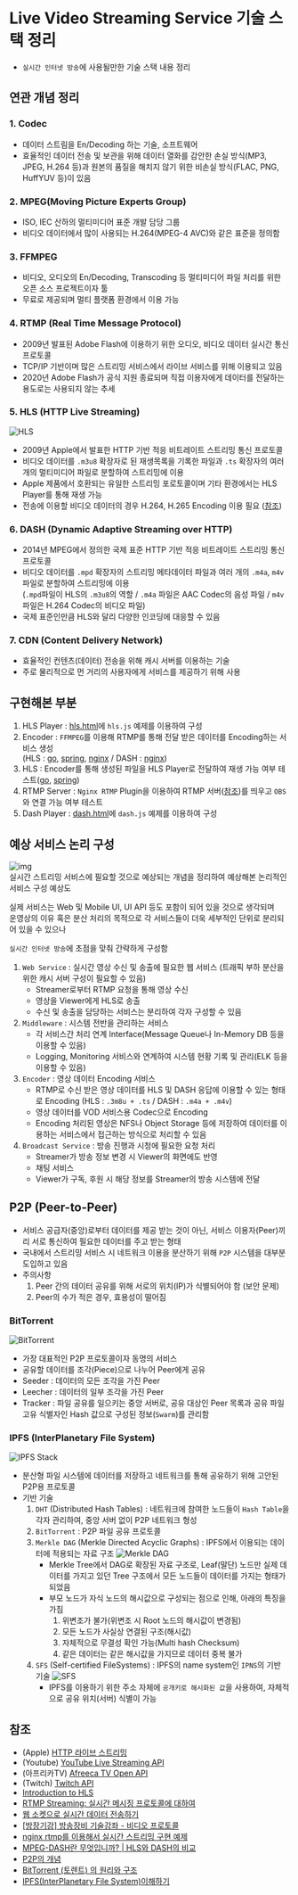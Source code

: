 # Live Video Streaming Service 기술 스택 정리
- `실시간 인터넷 방송`에 사용될만한 기술 스택 내용 정리

## 연관 개념 정리
### 1. Codec  
- 데이터 스트림을 En/Decoding 하는 기술, 소프트웨어  
- 효율적인 데이터 전송 및 보관을 위해 데이터 열화를 감안한 손실 방식(MP3, JPEG, H.264 등)과 원본의 품질을 해치지 않기 위한 비손실 방식(FLAC, PNG, HuffYUV 등)이 있음  

### 2. MPEG(Moving Picture Experts Group)  
- ISO, IEC 산하의 멀티미디어 표준 개발 담당 그룹  
- 비디오 데이터에서 많이 사용되는 H.264(MPEG-4 AVC)와 같은 표준을 정의함  

### 3. FFMPEG  
- 비디오, 오디오의 En/Decoding, Transcoding 등 멀티미디어 파일 처리를 위한 오픈 소스 프로젝트이자 툴  
- 무료로 제공되며 멀티 플랫폼 환경에서 이용 가능

### 4. RTMP (Real Time Message Protocol)  
- 2009년 발표된 Adobe Flash에 이용하기 위한 오디오, 비디오 데이터 실시간 통신 프로토콜  
- TCP/IP 기반이며 많은 스트리밍 서비스에서 라이브 서비스를 위해 이용되고 있음  
- 2020년 Adobe Flash가 공식 지원 종료되며 직접 이용자에게 데이터를 전달하는 용도로는 사용되지 않는 추세  

### 5. HLS (HTTP Live Streaming)  
![HLS](https://docs-assets.developer.apple.com/published/f089b49e80af12371bab35ee7275c735/http-live-streaming-1~dark@2x.png)  
- 2009년 Apple에서 발표한 HTTP 기반 적응 비트레이트 스트리밍 통신 프로토콜  
- 비디오 데이터를 `.m3u8` 확장자로 된 재생목록을 기록한 파일과 `.ts` 확장자의 여러 개의 멀티미디어 파일로 분할하여 스트리밍에 이용  
- Apple 제품에서 호환되는 유일한 스트리밍 포로토콜이며 기타 환경에서는 HLS Player를 통해 재생 가능  
- 전송에 이용할 비디오 데이터의 경우 H.264, H.265 Encoding 이용 필요 ([참조](https://www.cloudflare.com/ko-kr/learning/video/what-is-mpeg-dash/))

### 6. DASH (Dynamic Adaptive Streaming over HTTP)  
- 2014년 MPEG에서 정의한 국제 표준 HTTP 기반 적응 비트레이트 스트리밍 통신 프로토콜  
- 비디오 데이터를 `.mpd` 확장자의 스트리밍 메타데이터 파일과 여러 개의 `.m4a`, `m4v` 파일로 분할하여 스트리밍에 이용  
  (`.mpd`파일이 HLS의 `.m3u8`의 역할 / `.m4a` 파일은 AAC Codec의 음성 파일 / `m4v` 파일은 H.264 Codec의 비디오 파일)
- 국제 표준인만큼 HLS와 달리 다양한 인코딩에 대응할 수 있음  

### 7. CDN (Content Delivery Network)  
- 효율적인 컨텐츠(데이터) 전송을 위해 캐시 서버를 이용하는 기술  
- 주로 물리적으로 먼 거리의 사용자에게 서비스를 제공하기 위해 사용

## 구현해본 부분
1. HLS Player : [hls.html](https://github.com/HashCitrine/testLiveVideoStreamingService/blob/master/page/hls.html)에 `hls.js` 예제를 이용하여 구성
2. Encoder : `FFMPEG`를 이용해 RTMP를 통해 전달 받은 데이터를 Encoding하는 서비스 생성  
   (HLS : [go](https://github.com/HashCitrine/testLiveVideoStreamingService/blob/master/go/service/hls.go#L31), [spring](https://github.com/HashCitrine/testLiveVideoStreamingService/blob/master/spring/src/main/java/com/example/hls/service/HlsService.java#L30), [nginx](https://github.com/HashCitrine/testLiveVideoStreamingService/blob/master/nginx/nginx.conf#L47) / DASH : [nginx](https://github.com/HashCitrine/testLiveVideoStreamingService/blob/master/nginx/nginx.conf#L57))
3. HLS : Encoder를 통해 생성된 파일을 HLS Player로 전달하여 재생 가능 여부 테스트([go](https://github.com/HashCitrine/testLiveVideoStreamingService/blob/master/go/handle/handle.go#L11), [spring](https://github.com/HashCitrine/testLiveVideoStreamingService/blob/master/spring/src/main/java/com/example/hls/service/HlsService.java#L17))
4. RTMP Server : `Nginx RTMP` Plugin을 이용하여 RTMP 서버([참조](https://github.com/HashCitrine/testLiveVideoStreamingService/blob/master/nginx/nginx.conf#L5))를 띄우고 `OBS`와 연결 가능 여부 테스트
5. Dash Player : [dash.html](https://github.com/HashCitrine/testLiveVideoStreamingService/blob/master/page/dash.html)에 `dash.js` 예제를 이용하여 구성

## 예상 서비스 논리 구성
![img](https://github.com/HashCitrine/testLiveVideoStreamingService/assets/38382859/f0ff3a77-fe00-4f83-b688-7e787f603ee7)  
실시간 스트리밍 서비스에 필요할 것으로 예상되는 개념을 정리하여 예상해본 논리적인 서비스 구성 예상도  

실제 서비스는 Web 및 Mobile UI, UI API 등도 포함이 되어 있을 것으로 생각되며  
운영상의 이유 혹은 분산 처리의 목적으로 각 서비스들이 더욱 세부적인 단위로 분리되어 있을 수 있으나  

`실시간 인터넷 방송`에 초점을 맞춰 간략하게 구성함

1. `Web Service` : 실시간 영상 수신 및 송출에 필요한 웹 서비스 (트래픽 부하 분산을 위한 캐시 서버 구성이 필요할 수 있음)
   - Streamer로부터 RTMP 요청을 통해 영상 수신
   - 영상을 Viewer에게 HLS로 송출
   - 수신 및 송출을 담당하는 서비스는 분리하여 각자 구성할 수 있음
2. `Middleware` : 시스템 전반을 관리하는 서비스
   - 각 서비스간 처리 연계 Interface(Message Queue나 In-Memory DB 등을 이용할 수 있음)
   - Logging, Monitoring 서비스와 연계하여 시스템 현황 기록 및 관리(ELK 등을 이용할 수 있음)
3. `Encoder` : 영상 데이터 Encoding 서비스
   - RTMP로 수신 받은 영상 데이터를 HLS 및 DASH 응답에 이용할 수 있는 형태로 Encoding (HLS : `.3m8u + .ts` / DASH : `.m4a + .m4v`)
   - 영상 데이터를 VOD 서비스용 Codec으로 Encoding
   - Encoding 처리된 영상은 NFS나 Object Storage 등에 저장하여 데이터를 이용하는 서비스에서 접근하는 방식으로 처리할 수 있음  
4. `Broadcast Service` : 방송 진행과 시청에 필요한 요청 처리
   - Streamer가 방송 정보 변경 시 Viewer의 화면에도 반영
   - 채팅 서비스
   - Viewer가 구독, 후원 시 해당 정보를 Streamer의 방송 시스템에 전달


## P2P (Peer-to-Peer)
- 서비스 공급자(중앙)로부터 데이터를 제공 받는 것이 아닌, 서비스 이용자(Peer)끼리 서로 통신하여 필요한 데이터를 주고 받는 형태
- 국내에서 스트리밍 서비스 시 네트워크 이용을 분산하기 위해 `P2P` 시스템을 대부분 도입하고 있음
- 주의사항 
  1) Peer 간의 데이터 공유를 위해 서로의 위치(IP)가 식별되어야 함 (보안 문제)
  2) Peer의 수가 적은 경우, 효용성이 떨어짐

### BitTorrent
![BitTorrent](https://camo.githubusercontent.com/d579cc5713418331221acb55180fb7068f9e39a762518ba63a9eb0378525440c/687474703a2f2f63646e2e6f7265696c6c792e636f6d2f65786365727074732f393738303539363531343433332f773264705f303330372e706e67)
- 가장 대표적인 P2P 프로토콜이자 동명의 서비스  
- 공유할 데이터를 조각(Piece)으로 나누어 Peer에게 공유
- Seeder : 데이터의 모든 조각을 가진 Peer
- Leecher : 데이터의 일부 조각을 가진 Peer
- Tracker : 파일 공유를 일으키는 중앙 서버로, 공유 대상인 Peer 목록과 공유 파일 고유 식별자인 Hash 값으로 구성된 정보(`Swarm`)를 관리함

### IPFS (InterPlanetary File System)
![IPFS Stack](https://camo.githubusercontent.com/0c6475ffd1e72afe459e43b220ebc242eceb715d1ead148f93d32825a87ab6a5/68747470733a2f2f696d6167652e736c696465736861726563646e2e636f6d2f756e7469746c65642d3136303331343132343630322f39352f646174612d737472756374757265732d696e2d616e642d6f6e2d697066732d32382d3633382e6a70673f63623d31343537393539363638)
- 분산형 파일 시스템에 데이터를 저장하고 네트워크를 통해 공유하기 위해 고안된 P2P용 프로토콜
- 기반 기술
  1. `DHT` (Distributed Hash Tables) : 네트워크에 참여한 노드들이 `Hash Table`을 각자 관리하여, 중앙 서버 없이 P2P 네트워크 형성
  2. `BitTorrent` : P2P 파일 공유 프로토콜
  3. `Merkle DAG` (Merkle Directed Acyclic Graphs) : IPFS에서 이용되는 데이터에 적용되는 자료 구조
     ![Merkle DAG](https://camo.githubusercontent.com/875eaff5b9a107a82f4ffe94cd591b06d36ccd7de8a43bc37c413813ef1270ff/687474703a2f2f77686174646f65737468657175616e747361792e636f6d2f6173736574732f696d616765732f697066735f6f626a656374735f6469726563746f72795f7374727563747572652e706e67)
     - Merkle Tree에서 DAG로 확장된 자료 구조로, Leaf(말단) 노드만 실제 데이터를 가지고 있던 Tree 구조에서 모든 노드들이 데이터를 가지는 형태가 되었음
     - 부모 노드가 자식 노드의 해시값으로 구성되는 점으로 인해, 아래의 특징을 가짐  
       1) 위변조가 불가(위변조 시 Root 노드의 해시값이 변경됨)
       2) 모든 노드가 사실상 연결된 구조(해시값)
       3) 자체적으로 무결성 확인 가능(Multi hash Checksum)
       4) 같은 데이터는 같은 해시값을 가지므로 데이터 중복 불가
  4. `SFS` (Self-certified FileSystems) : IPFS의 name system인 `IPNS`의 기반 기술
     ![SFS](https://camo.githubusercontent.com/90b06021ed07661d3d02777712ec5c2df2dd11fdd72d76c1d295a746847a36d7/68747470733a2f2f696d6167652e736c696465736861726563646e2e636f6d2f756e7469746c65642d3136303331343132343630322f39352f646174612d737472756374757265732d696e2d616e642d6f6e2d697066732d35392d3633382e6a70673f63623d31343537393539363638)
        - IPFS를 이용하기 위한 주소 자체에 `공개키로 해시화된 값`을 사용하여, 자체적으로 공유 위치(서버) 식별이 가능

## 참조
- (Apple) [HTTP 라이브 스트리밍](https://developer.apple.com/documentation/http-live-streaming#Encode-and-deliver-streaming-media)
- (Youtube) [YouTube Live Streaming API](https://developers.google.com/youtube/v3/live/life-of-a-broadcast?hl=ko)
- (아프리카TV) [Afreeca TV Open API](https://developers.afreecatv.com/?szWork=openapi)
- (Twitch) [Twitch API](https://dev.twitch.tv/docs/api)
- [Introduction to HLS](https://medium.com/@hongseongho/introduction-to-hls-e7186f411a02)
- [RTMP Streaming: 실시간 메시징 프로토콜에 대하여](https://growthvalue.tistory.com/178)
- [웹 소켓으로 실시간 데이터 전송하기](https://velog.io/@skh9797/%EC%9B%B9-%EC%86%8C%EC%BC%93%EC%9C%BC%EB%A1%9C-%EC%8B%A4%EC%8B%9C%EA%B0%84-%EB%8D%B0%EC%9D%B4%ED%84%B0-%EC%A0%84%EC%86%A1%ED%95%98%EA%B8%B0)
- [[방장기강] 방송장비 기술강좌 - 비디오 프로토콜](https://youtu.be/sUtIxxTkpOA?si=YjPP8R-ICrJ1hQvi)
- [nginx rtmp를 이용해서 실시간 스트리밍 구현 예제](https://qteveryday.tistory.com/372)
- [MPEG-DASH란 무엇입니까? | HLS와 DASH의 비교](https://www.cloudflare.com/ko-kr/learning/video/what-is-mpeg-dash/)
- [P2P의 개념](https://ddongwon.tistory.com/75)
- [BitTorrent (토렌트) 의 원리와 구조](https://blog.naver.com/manhdh/220038243469)
- [IPFS(InterPlanetary File System)이해하기](https://medium.com/@kblockresearch/8-ipfs-interplanetary-file-system-%EC%9D%B4%ED%95%B4%ED%95%98%EA%B8%B0-1%EB%B6%80-http-web%EC%9D%84-%EB%84%98%EC%96%B4%EC%84%9C-ipfs-web%EC%9C%BC%EB%A1%9C-46382a2a6539)